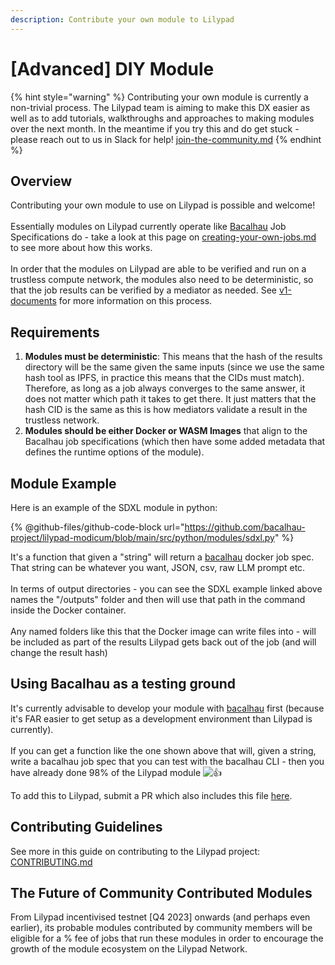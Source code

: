 ```yaml
---
description: Contribute your own module to Lilypad
---
```


# \[Advanced] DIY Module

{% hint style="warning" %}
Contributing your own module is currently a non-trivial process. The Lilypad team is aiming to make this DX easier as well as to add tutorials, walkthroughs and approaches to making modules over the next month. In the meantime if you try this and do get stuck - please reach out to us in Slack for help! [join-the-community.md](../tutorials-and-content/join-the-community.md "mention")
{% endhint %}

## Overview

Contributing your own module to use on Lilypad is possible and welcome! \
\
Essentially modules on Lilypad currently operate like [Bacalhau](https://docs.bacalhau.org) Job Specifications do - take a look at this page on [creating-your-own-jobs.md](../lilypad-v0-reference-deprecated/creating-your-own-jobs.md "mention") to see more about how this works.\
\
In order that the modules on Lilypad are able to be verified and run on a trustless compute network, the modules also need to be deterministic, so that the job results can be verified by a mediator as needed. See [v1-documents](../research-and-vision/v1-documents/ "mention") for more information on this process.

## Requirements

1. **Modules must be deterministic**: This means that the hash of the results directory will be the same given the same inputs (since we use the same hash tool as IPFS, in practice this means that the CIDs must match). Therefore, as long as a job always converges to the same answer, it does not matter which path it takes to get there. It just matters that the hash CID is the same as this is how mediators validate a result in the trustless network.
2. **Modules should be either Docker or WASM Images** that align to the Bacalhau job specifications (which then have some added metadata that defines the runtime options of the module).

## Module Example

Here is an example of the SDXL module in python:

{% @github-files/github-code-block url="https://github.com/bacalhau-project/lilypad-modicum/blob/main/src/python/modules/sdxl.py" %}

It's a function that given a "string" will return a [bacalhau](../lilypad-v0-reference-deprecated/creating-your-own-jobs.md) docker job spec.  That string can be whatever you want, JSON, csv, raw LLM prompt etc.\
\
In terms of output directories - you can see the SDXL example linked above names the "/outputs" folder and then will use that path in the command inside the Docker container.\
\
Any named folders like this that the Docker image can write files into - will be included as part of the results Lilypad gets back out of the job (and will change the result hash)

## Using Bacalhau as a testing ground

It's currently advisable to develop your module with [bacalhau](https://docs.bacalhau.org) first (because it's FAR easier to get setup as a development environment than Lilypad is currently).\
\
If you can get a function like the one shown above that will, given a string, write a bacalhau job spec that you can test with the bacalhau CLI - then you have already done 98% of the Lilypad module ![:+1:](https://a.slack-edge.com/production-standard-emoji-assets/14.0/apple-medium/1f44d.png)

To add this to Lilypad, submit a PR which also includes this file [here](https://github.com/bacalhau-project/lilypad-modicum/blob/main/src/python/modicum/Modules.py).

## Contributing Guidelines

See more in this guide on contributing to the Lilypad project: [CONTRIBUTING.md](https://github.com/bacalhau-project/lilypad-modicum/blob/main/CONTRIBUTING.md)

## The Future of Community Contributed Modules

From Lilypad incentivised testnet \[Q4 2023] onwards (and perhaps even earlier), its probable modules contributed by community members will be eligible for a % fee of jobs that run these modules in order to encourage the growth of the module ecosystem on the Lilypad Network.&#x20;

